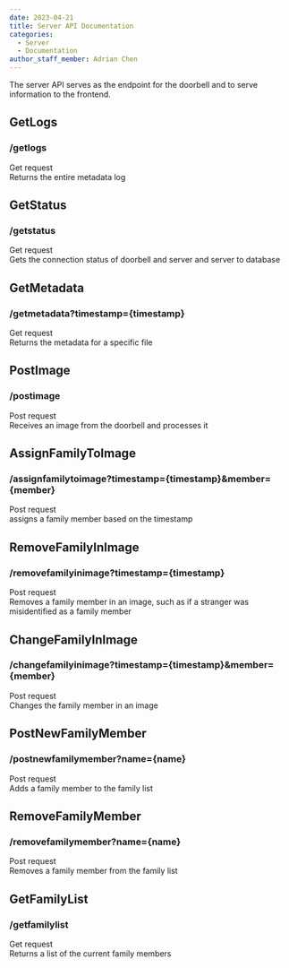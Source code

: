 ```yaml
---
date: 2023-04-21
title: Server API Documentation
categories:
  - Server
  - Documentation
author_staff_member: Adrian Chen
---
```


The server API serves as the endpoint for the doorbell and to serve information to the frontend. 

## GetLogs
### /getlogs  
Get request  
Returns the entire metadata log  

## GetStatus
### /getstatus  
Get request  
Gets the connection status of doorbell and server and server to database  

## GetMetadata
### /getmetadata?timestamp={timestamp}  
Get request  
Returns the metadata for a specific file

## PostImage
### /postimage  
Post request  
Receives an image from the doorbell and processes it  

## AssignFamilyToImage
### /assignfamilytoimage?timestamp={timestamp}&member={member}  
Post request  
assigns a family member based on the timestamp

## RemoveFamilyInImage
### /removefamilyinimage?timestamp={timestamp}  
Post request  
Removes a family member in an image, such as if a stranger was misidentified as a family member

## ChangeFamilyInImage
### /changefamilyinimage?timestamp={timestamp}&member={member}  
Post request  
Changes the family member in an image  

## PostNewFamilyMember
### /postnewfamilymember?name={name}  
Post request  
Adds a family member to the family list

## RemoveFamilyMember
### /removefamilymember?name={name}  
Post request  
Removes a family member from the family list

## GetFamilyList
### /getfamilylist  
Get request  
Returns a list of the current family members  

